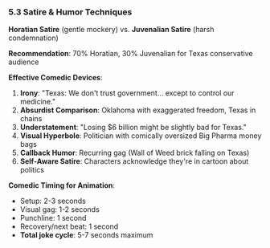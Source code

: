 ### 5.3 Satire & Humor Techniques

**Horatian Satire** (gentle mockery) vs. **Juvenalian Satire** (harsh condemnation)

**Recommendation**: 70% Horatian, 30% Juvenalian for Texas conservative audience

**Effective Comedic Devices**:

1. **Irony**: "Texas: We don't trust government… except to control our medicine."
2. **Absurdist Comparison**: Oklahoma with exaggerated freedom, Texas in chains
3. **Understatement**: "Losing $6 billion might be slightly bad for Texas."
4. **Visual Hyperbole**: Politician with comically oversized Big Pharma money bags
5. **Callback Humor**: Recurring gag (Wall of Weed brick falling on Texas)
6. **Self-Aware Satire**: Characters acknowledge they're in cartoon about politics

**Comedic Timing for Animation**:

- Setup: 2-3 seconds
- Visual gag: 1-2 seconds
- Punchline: 1 second
- Recovery/next beat: 1 second
- **Total joke cycle**: 5-7 seconds maximum
